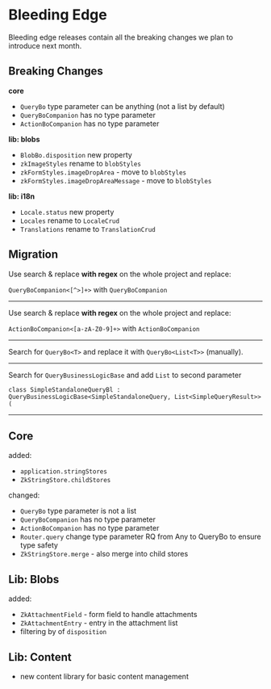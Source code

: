 # Bleeding Edge

Bleeding edge releases contain all the breaking changes we plan to introduce
next month.

## Breaking Changes

**core**

- `QueryBo` type parameter can be anything (not a list by default)
- `QueryBoCompanion` has no type parameter
- `ActionBoCompanion` has no type parameter  

**lib: blobs**

- `BlobBo.disposition` new property
- `zkImageStyles` rename to `blobStyles`
- `zkFormStyles.imageDropArea` - move to `blobStyles`
- `zkFormStyles.imageDropAreaMessage` - move to `blobStyles`

**lib: i18n**

- `Locale.status` new property
- `Locales` rename to `LocaleCrud`
- `Translations` rename to `TranslationCrud`

## Migration

Use search & replace **with regex** on the whole project and replace:

`QueryBoCompanion<[^>]+>` with `QueryBoCompanion`

---

Use search & replace **with regex** on the whole project and replace:

`ActionBoCompanion<[a-zA-Z0-9]+>` with `ActionBoCompanion`

---

Search for `QueryBo<T>` and replace it with `QueryBo<List<T>>` (manually).

---

Search for `QueryBusinessLogicBase` and add `List` to second parameter

`class SimpleStandaloneQueryBl : QueryBusinessLogicBase<SimpleStandaloneQuery, List<SimpleQueryResult>>(`

---

## Core

added:

- `application.stringStores`
- `ZkStringStore.childStores`

changed:

- `QueryBo` type parameter is not a list
- `QueryBoCompanion` has no type parameter
- `ActionBoCompanion` has no type parameter  
- `Router.query` change type parameter RQ from Any to QueryBo<RS> to ensure type safety
- `ZkStringStore.merge` - also merge into child stores

## Lib: Blobs

added:

- `ZkAttachmentField` - form field to handle attachments
- `ZkAttachmentEntry` - entry in the attachment list
- filtering by of `disposition`

## Lib: Content

- new content library for basic content management